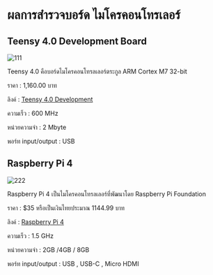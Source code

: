 # ผลการสำรวจบอร์ด ไมโครคอนโทรเลอร์


## Teensy 4.0 Development Board

![111](https://user-images.githubusercontent.com/98943450/153767693-102e304f-fdc3-4702-a3f7-dda527799d72.jpg)

Teensy 4.0 คือบอร์ดไมโครคอนโทรลเลอร์ตระกูล ARM Cortex M7 32-bit 

ราคา : 1,160.00 บาท

ลิงค์ : [Teensy 4.0 Development](https://www.thaieasyelec.com/product/636/teensy-4-0)

ความเร็ว : 600 MHz

หน่วยความจำ : 2 Mbyte

พอร์ท input/output : USB 



## Raspberry Pi 4

![222](https://user-images.githubusercontent.com/98943450/153768205-d710b023-c3c6-4000-a000-bf6ad00bab7e.jpg)

Raspberry Pi 4 เป็นไมโครคอนโทรลเลอร์ที่พัฒนาโดย Raspberry Pi Foundation	

ราคา : $35 หรือเป็นเงินไทยประมาณ 1144.99 บาท

ลิงค์ : [Raspberry Pi 4](https://www.raspberrypi.com/products/raspberry-pi-4-model-b/)

ความเร็ว : 1.5 GHz

หน่วยความจำ : 2GB /4GB / 8GB 

พอร์ท input/output : USB , USB-C , Micro HDMI 
